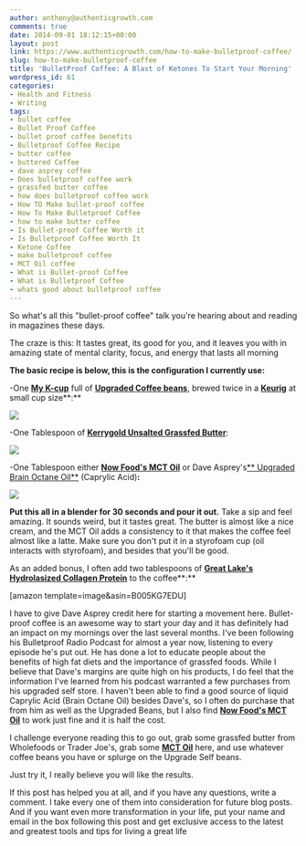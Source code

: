 ```yaml
---
author: anthony@authenticgrowth.com
comments: true
date: 2014-09-01 18:12:15+00:00
layout: post
link: https://www.authenticgrowth.com/how-to-make-bulletproof-coffee/
slug: how-to-make-bulletproof-coffee
title: 'BulletProof Coffee: A Blast of Ketones To Start Your Morning'
wordpress_id: 61
categories:
- Health and Fitness
- Writing
tags:
- bullet coffee
- Bullet Proof Coffee
- bullet proof coffee benefits
- Bulletproof Coffee Recipe
- butter coffee
- buttered Coffee
- dave asprey coffee
- Does bulletproof coffee work
- grassfed butter coffee
- how does bulletproof coffee work
- How TO Make bullet-proof coffee
- How To Make Bulletproof Coffee
- how to make butter coffee
- Is Bullet-proof Coffee Worth it
- Is Bulletproof Coffee Worth It
- Ketone Coffee
- make bulletproof coffee
- MCT Oil coffee
- What is Bullet-proof Coffee
- What is Bulletproof Coffee
- whats good about bulletproof coffee
---
```


So what's all this "bullet-proof coffee" talk you're hearing about and reading in magazines these days.

The craze is this: It tastes great, its good for you, and it leaves you with in amazing state of mental clarity, focus, and energy that lasts all morning

**The basic recipe is below, this is the configuration I currently use:**

-One **[My K-cup](http://www.amazon.com/gp/product/B000DLB2FI/ref=as_li_tl?ie=UTF8&camp=1789&creative=9325&creativeASIN=B000DLB2FI&linkCode=as2&tag=escapicom-20&linkId=HVHLZOO34NG6RCJB)** full of [**Upgraded Coffee beans**](http://amzn.to/1CzuVa3), brewed twice in a **[Keurig](http://www.amazon.com/gp/product/B004978NKY/ref=as_li_tl?ie=UTF8&camp=1789&creative=9325&creativeASIN=B004978NKY&linkCode=as2&tag=escapicom-20&linkId=BNTEWLB5MK2O6XBH)** at small cup size**:**

[![](https://d2wqfpkilprt19.cloudfront.net/images/sites/upgradedself/1386359333790_coffee_5lb.1200w.jpg)](https://www.upgradedself.com/products/bulletproof-upgraded-coffee-5lb)

-One Tablespoon of **[Kerrygold Unsalted Grassfed Butter](http://kerrygoldusa.com/where-to-buy/)**:

[![](http://www.kerrygold.com/images/sized/images/uploads/KG_UNSALTED_227g-sv_FINAL-604x414.png)](http://kerrygoldusa.com/where-to-buy/)

-One Tablespoon either **[Now Food's MCT Oil](http://www.amazon.com/gp/product/B0019LRY8A/ref=as_li_tl?ie=UTF8&camp=1789&creative=9325&creativeASIN=B0019LRY8A&linkCode=as2&tag=escapicom-20&linkId=77I52TUVBDRTME2C)** or Dave Asprey's[** Upgraded Brain Octane Oil**](http://amzn.to/18vhxbP) (Caprylic Acid)**:**

[![](http://images.iherb.com/l/NOW-02199-3.jpg)](https://www.upgradedself.com/products/bulletproof-upgraded-brain-octane-oil)

**Put this all in a blender for 30 seconds and pour it out.** Take a sip and feel amazing. It sounds weird, but it tastes great. The butter is almost like a nice cream, and the MCT Oil adds a consistency to it that makes the coffee feel almost like a latte. Make sure you don't put it in a styrofoam cup (oil interacts with styrofoam), and besides that you'll be good.

As an added bonus, I often add two tablespoons of **[Great Lake's Hydrolasized Collagen Protein](http://www.amazon.com/gp/product/B005KG7EDU/ref=as_li_tl?ie=UTF8&camp=1789&creative=9325&creativeASIN=B005KG7EDU&linkCode=as2&tag=escapicom-20&linkId=AZEW6566THEXTZMR)** to the coffee**:**


[amazon template=image&asin=B005KG7EDU]


I have to give Dave Asprey credit here for starting a movement here. Bullet-proof coffee is an awesome way to start your day and it has definitely had an impact on my mornings over the last several months. I've been following his Bulletproof Radio Podcast for almost a year now, listening to every episode he's put out. He has done a lot to educate people about the benefits of high fat diets and the importance of grassfed foods. While I believe that Dave's margins are quite high on his products, I do feel that the information I've learned from his podcast warranted a few purchases from his upgraded self store. I haven't been able to find a good source of liquid Caprylic Acid (Brain Octane Oil) besides Dave's, so I often do purchase that from him as well as the Upgraded Beans, but I also find **[Now Food's MCT Oil](http://www.amazon.com/gp/product/B0019LRY8A/ref=as_li_tl?ie=UTF8&camp=1789&creative=9325&creativeASIN=B0019LRY8A&linkCode=as2&tag=escapicom-20&linkId=77I52TUVBDRTME2C)** to work just fine and it is half the cost.

I challenge everyone reading this to go out, grab some grassfed butter from Wholefoods or Trader Joe's, grab some **[MCT Oil](http://www.amazon.com/gp/product/B0019LRY8A/ref=as_li_tl?ie=UTF8&camp=1789&creative=9325&creativeASIN=B0019LRY8A&linkCode=as2&tag=escapicom-20&linkId=77I52TUVBDRTME2C)** here, and use whatever coffee beans you have or splurge on the Upgrade Self beans.

Just try it, I really believe you will like the results.

If this post has helped you at all, and if you have any questions, write a comment. I take every one of them into consideration for future blog posts. And if you want even more transformation in your life, put your name and email in the box following this post and get exclusive access to the latest and greatest tools and tips for living a great life
